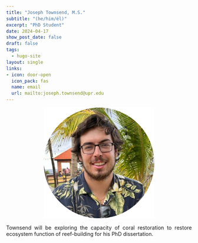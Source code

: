```yaml
---
title: "Joseph Townsend, M.S."
subtitle: "(he/him/él)"
excerpt: "PhD Student"
date: 2024-04-17
show_post_date: false
draft: false
tags:
  - hugo-site
layout: single
links:
- icon: door-open
  icon_pack: fas
  name: email
  url: mailto:joseph.townsend@upr.edu
---
```


<div style="text-align: center;">
<img src="featured-hex.PNG" width="300"> 
</div>

<div style="text-align: justify;">

Townsend will be exploring the capacity of coral restoration to restore ecosystem function of reef-building for his PhD dissertation.

</div>
